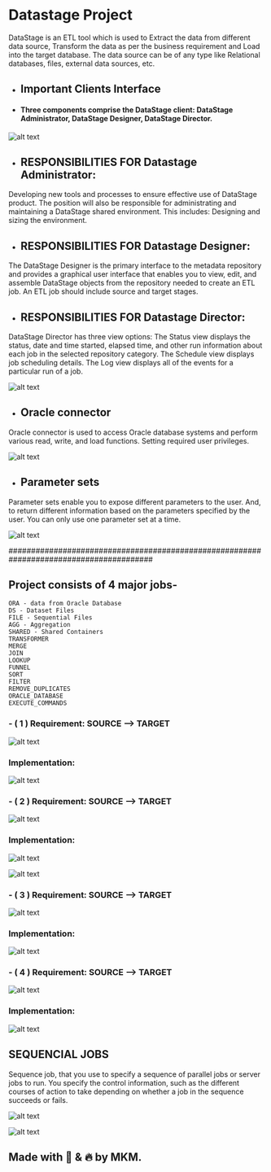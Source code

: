 # Datastage Project
DataStage is an ETL tool which is used to Extract the data from different data source, Transform the data as per the business requirement and Load into the target database. The data source can be of any type like Relational databases, files, external data sources, etc.

- ## Important Clients Interface

- #### Three components comprise the DataStage client: DataStage Administrator, DataStage Designer, DataStage Director.

![alt text](https://github.com/mohitkm2302/Datastage_Project/blob/main/PROJECT/pics/IMPS.PNG)


- ## RESPONSIBILITIES FOR Datastage Administrator:
Developing new tools and processes to ensure effective use of DataStage product. The position will also be responsible for administrating and maintaining a DataStage shared environment. This includes: Designing and sizing the environment.


- ## RESPONSIBILITIES FOR Datastage Designer:
The DataStage Designer is the primary interface to the metadata repository and provides a graphical user interface that enables you to view, edit, and assemble DataStage objects from the repository needed to create an ETL job. An ETL job should include source and target stages.


- ## RESPONSIBILITIES FOR Datastage Director:
DataStage Director has three view options: The Status view displays the status, date and time started, elapsed time, and other run information about each job in the selected repository category. The Schedule view displays job scheduling details. The Log view displays all of the events for a particular run of a job.

![alt text](https://github.com/mohitkm2302/Datastage_Project/blob/main/PROJECT/pics/DIRECTOR_CLIENT.PNG)


- ## Oracle connector 
Oracle connector  is used to access Oracle database systems and perform various read, write, and load functions. Setting required user privileges.

![alt text](https://github.com/mohitkm2302/Datastage_Project/blob/main/PROJECT/pics/ORACLE_DATA_CONN.PNG)


- ## Parameter sets 
Parameter sets enable you to expose different parameters to the user. And, to return different information based on the parameters specified by the user. You can only use one parameter set at a time.

![alt text](https://github.com/mohitkm2302/Datastage_Project/blob/main/PROJECT/pics/GLOBAL_PARAMETER.PNG)


########################################################################################

## Project consists of 4 major jobs-

```
ORA - data from Oracle Database
DS - Dataset Files
FILE - Sequential Files
AGG - Aggregation
SHARED - Shared Containers
TRANSFORMER
MERGE
JOIN
LOOKUP
FUNNEL
SORT
FILTER
REMOVE_DUPLICATES
ORACLE_DATABASE
EXECUTE_COMMANDS
```


### - ( 1 ) Requirement: SOURCE  -->  TARGET

![alt text](https://github.com/mohitkm2302/Datastage_Project/blob/main/PROJECT/pics/JOB1_SCHEMA.PNG)

### Implementation:

![alt text](https://github.com/mohitkm2302/Datastage_Project/blob/main/PROJECT/pics/JOB1_UI.PNG)



### - ( 2 ) Requirement: SOURCE  -->  TARGET

![alt text](https://github.com/mohitkm2302/Datastage_Project/blob/main/PROJECT/pics/JOB2_SCHEMA.PNG)

### Implementation:

![alt text](https://github.com/mohitkm2302/Datastage_Project/blob/main/PROJECT/pics/JOB2_UI.PNG)

![alt text](https://github.com/mohitkm2302/Datastage_Project/blob/main/PROJECT/pics/JOB2_UI_CONTAINER.PNG)


### - ( 3 ) Requirement: SOURCE  -->  TARGET

![alt text](https://github.com/mohitkm2302/Datastage_Project/blob/main/PROJECT/pics/JOB3_SCHEMA.PNG)

### Implementation:

![alt text](https://github.com/mohitkm2302/Datastage_Project/blob/main/PROJECT/pics/JOB3_UI.PNG)

### - ( 4 ) Requirement: SOURCE  -->  TARGET

![alt text](https://github.com/mohitkm2302/Datastage_Project/blob/main/PROJECT/pics/JOB4_SCHEMA.PNG)

### Implementation:

![alt text](https://github.com/mohitkm2302/Datastage_Project/blob/main/PROJECT/pics/JOB4_UI.PNG)


## SEQUENCIAL JOBS
Sequence job, that you use to specify a sequence of parallel jobs or server jobs to run. You specify the control information, such as the different courses of action to take depending on whether a job in the sequence succeeds or fails.

![alt text](https://github.com/mohitkm2302/Datastage_Project/blob/main/PROJECT/pics/SEQUENTIAL_JOB.PNG)

![alt text](https://github.com/mohitkm2302/Datastage_Project/blob/main/PROJECT/pics/DC_SEQ_LOGS.PNG)


## Made with 💖 & 🔥 by MKM.
